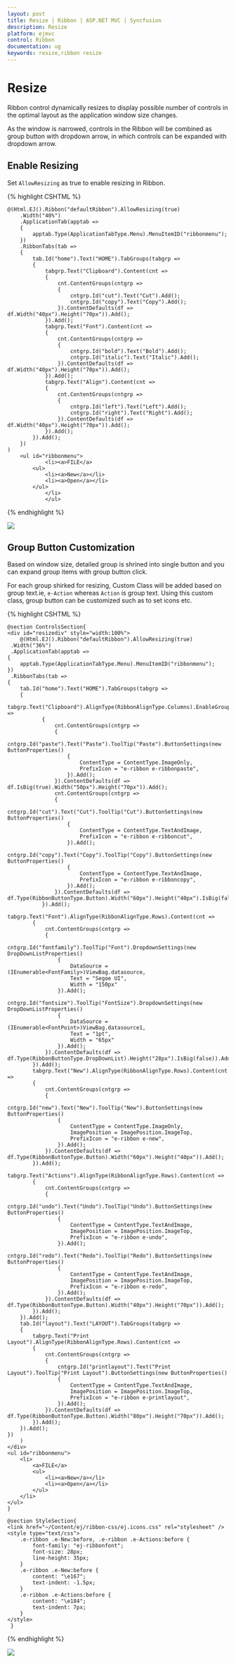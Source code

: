 ```yaml
---
layout: post
title: Resize | Ribbon | ASP.NET MVC | Syncfusion
description: Resize
platform: ejmvc
control: Ribbon
documentation: ug
keywords: resize,ribbon resize
---
```


# Resize 

Ribbon control dynamically resizes to display possible number of controls in the optimal layout as the application window size changes.

As the window is narrowed, controls in the Ribbon will be combined as group button with dropdown arrow, in which controls can be expanded with dropdown arrow.

## Enable Resizing 

Set `AllowResizing` as true to enable resizing in Ribbon.

{% highlight CSHTML %}

    @(Html.EJ().Ribbon("defaultRibbon").AllowResizing(true)
        .Width("40%")
        .ApplicationTab(apptab =>
        {
            apptab.Type(ApplicationTabType.Menu).MenuItemID("ribbonmenu");
        })
        .RibbonTabs(tab =>
        {
            tab.Id("home").Text("HOME").TabGroups(tabgrp =>
            {
                tabgrp.Text("Clipboard").Content(cnt =>
                {
                    cnt.ContentGroups(cntgrp =>
                    {
                        cntgrp.Id("cut").Text("Cut").Add();
                        cntgrp.Id("copy").Text("Copy").Add();
                    }).ContentDefaults(df => df.Width("40px").Height("70px")).Add();
                }).Add();
                tabgrp.Text("Font").Content(cnt =>
                {
                    cnt.ContentGroups(cntgrp =>
                    {
                        cntgrp.Id("bold").Text("Bold").Add();
                        cntgrp.Id("italic").Text("Italic").Add();
                    }).ContentDefaults(df => df.Width("40px").Height("70px")).Add();
                }).Add();
                tabgrp.Text("Align").Content(cnt =>
                {
                    cnt.ContentGroups(cntgrp =>
                    {
                        cntgrp.Id("left").Text("Left").Add();
                        cntgrp.Id("right").Text("Right").Add();
                    }).ContentDefaults(df => df.Width("40px").Height("70px")).Add();
                }).Add();
            }).Add();
        })
    )
        <ul id="ribbonmenu">
				<li><a>FILE</a>
            <ul>
                <li><a>New</a></li>
                <li><a>Open</a></li>
            </ul>
			    </li>
                </ul>

{% endhighlight %}

![](Resize_images/Resize_img1.png)

## Group Button Customization
 
Based on window size, detailed group is shrined into single button and you can expand group items with group button click.

For each group shirked for resizing, Custom Class will be added based on group text.ie, `e-Action` whereas `Action` is group text. Using this custom class, group button can be customized such as to set icons etc.

{% highlight CSHTML %}

    @section ControlsSection{
    <div id="resizediv" style="width:100%">
        @(Html.EJ().Ribbon("defaultRibbon").AllowResizing(true)
     .Width("36%")
     .ApplicationTab(apptab =>
    {
        apptab.Type(ApplicationTabType.Menu).MenuItemID("ribbonmenu");
    })
     .RibbonTabs(tab =>
    {
        tab.Id("home").Text("HOME").TabGroups(tabgrp =>
        {
            tabgrp.Text("Clipboard").AlignType(RibbonAlignType.Columns).EnableGroupExpander(true).Content(cnt =>
               {
                   cnt.ContentGroups(cntgrp =>
                   {
                       cntgrp.Id("paste").Text("Paste").ToolTip("Paste").ButtonSettings(new ButtonProperties()
                       {
                           ContentType = ContentType.ImageOnly,
                           PrefixIcon = "e-ribbon e-ribbonpaste",
                       }).Add();
                   }).ContentDefaults(df => df.IsBig(true).Width("50px").Height("70px")).Add();
                   cnt.ContentGroups(cntgrp =>
                   {
                       cntgrp.Id("cut").Text("Cut").ToolTip("Cut").ButtonSettings(new ButtonProperties()
                       {
                           ContentType = ContentType.TextAndImage,
                           PrefixIcon = "e-ribbon e-ribboncut",
                       }).Add();
                       cntgrp.Id("copy").Text("Copy").ToolTip("Copy").ButtonSettings(new ButtonProperties()
                       {
                           ContentType = ContentType.TextAndImage,
                           PrefixIcon = "e-ribbon e-ribboncopy",
                       }).Add();
                   }).ContentDefaults(df => df.Type(RibbonButtonType.Button).Width("60px").Height("40px").IsBig(false)).Add();
               }).Add();
            tabgrp.Text("Font").AlignType(RibbonAlignType.Rows).Content(cnt =>
            {
                cnt.ContentGroups(cntgrp =>
                {
                    cntgrp.Id("fontfamily").ToolTip("Font").DropdownSettings(new DropDownListProperties()
                    {
                        DataSource = (IEnumerable<FontFamily>)ViewBag.datasource,
                        Text = "Segoe UI",
                        Width = "150px"
                    }).Add();
                    cntgrp.Id("fontsize").ToolTip("FontSize").DropdownSettings(new DropDownListProperties()
                    {
                        DataSource = (IEnumerable<FontPoint>)ViewBag.datasource1,
                        Text = "1pt",
                        Width = "65px"
                    }).Add();
                }).ContentDefaults(df => df.Type(RibbonButtonType.DropDownList).Height("28px").IsBig(false)).Add();
            }).Add();
            tabgrp.Text("New").AlignType(RibbonAlignType.Rows).Content(cnt =>
            {
                cnt.ContentGroups(cntgrp =>
                {
                    cntgrp.Id("new").Text("New").ToolTip("New").ButtonSettings(new ButtonProperties()
                    {
                        ContentType = ContentType.ImageOnly,
                        ImagePosition = ImagePosition.ImageTop,
                        PrefixIcon = "e-ribbon e-new",
                    }).Add();
                }).ContentDefaults(df => df.Type(RibbonButtonType.Button).Width("60px").Height("40px")).Add();
            }).Add();
            tabgrp.Text("Actions").AlignType(RibbonAlignType.Rows).Content(cnt =>
            {
                cnt.ContentGroups(cntgrp =>
                {
                    cntgrp.Id("undo").Text("Undo").ToolTip("Undo").ButtonSettings(new ButtonProperties()
                    {
                        ContentType = ContentType.TextAndImage,
                        ImagePosition = ImagePosition.ImageTop,
                        PrefixIcon = "e-ribbon e-undo",
                    }).Add();
                    cntgrp.Id("redo").Text("Redo").ToolTip("Redo").ButtonSettings(new ButtonProperties()
                    {
                        ContentType = ContentType.TextAndImage,
                        ImagePosition = ImagePosition.ImageTop,
                        PrefixIcon = "e-ribbon e-redo",
                    }).Add();
                }).ContentDefaults(df => df.Type(RibbonButtonType.Button).Width("40px").Height("70px")).Add();
            }).Add();
        }).Add();
        tab.Id("layout").Text("LAYOUT").TabGroups(tabgrp =>
        {
            tabgrp.Text("Print Layout").AlignType(RibbonAlignType.Rows).Content(cnt =>
            {
                cnt.ContentGroups(cntgrp =>
                {
                    cntgrp.Id("printlayout").Text("Print Layout").ToolTip("Print Layout").ButtonSettings(new ButtonProperties()
                    {
                        ContentType = ContentType.TextAndImage,
                        ImagePosition = ImagePosition.ImageTop,
                        PrefixIcon = "e-ribbon e-printlayout",
                    }).Add();
                }).ContentDefaults(df => df.Type(RibbonButtonType.Button).Width("80px").Height("70px")).Add();
            }).Add();
        }).Add();
    })
        )
    </div>
    <ul id="ribbonmenu">
        <li>
            <a>FILE</a>
            <ul>
                <li><a>New</a></li>
                <li><a>Open</a></li>
            </ul>
        </li>
    </ul>
    }

    @section StyleSection{
    <link href="~/Content/ej/ribbon-css/ej.icons.css" rel="stylesheet" />
    <style type="text/css">
        .e-ribbon .e-New:before, .e-ribbon .e-Actions:before {
            font-family: "ej-ribbonfont";
            font-size: 28px;
            line-height: 35px;
        }
        .e-ribbon .e-New:before {
            content: "\e167";
            text-indent: -1.5px;
        }
        .e-ribbon .e-Actions:before {
            content: "\e184";
            text-indent: 7px;
        }
    </style>
     }
     
{% endhighlight %}

![](Resize_images/Resize_img2.png)
